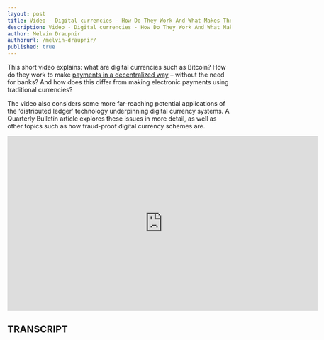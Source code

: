 ```yaml
---
layout: post
title: Video - Digital currencies - How Do They Work And What Makes Them Different?
description: Video - Digital currencies - How Do They Work And What Makes Them Different?
author: Melvin Draupnir
authorurl: /melvin-draupnir/
published: true
---
```


<p>This short video explains: what are digital currencies such as Bitcoin? How do they work to make <a href="/making-decentralized-economic-policy/">payments in a decentralized way</a> – without the need for banks? And how does this differ from making electronic payments using traditional currencies?</p>

<p>The video also considers some more far-reaching potential applications of the ‘distributed ledger’ technology underpinning digital currency systems. A Quarterly Bulletin article explores these issues in more detail, as well as other topics such as how fraud-proof digital currency schemes are.</p>

<center><iframe width="700" height="394" src="https://www.youtube.com/embed/CxDKE_gQX_M?list=FLqnDHJBl3xGTosMjyXc4-0A" frameborder="0" allowfullscreen></iframe></center>

<h2>TRANSCRIPT</h2>
